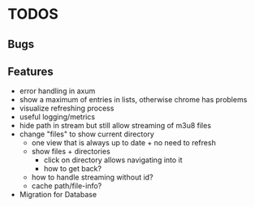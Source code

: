 # TODOS

## Bugs

## Features
- error handling in axum
- show a maximum of entries in lists, otherwise chrome has problems
- visualize refreshing process
- useful logging/metrics
- hide path in stream but still allow streaming of m3u8 files
- change "files" to show current directory
  - one view that is always up to date + no need to refresh
  - show files + directories
    - click on directory allows navigating into it
    - how to get back?
  - how to handle streaming without id?
  - cache path/file-info?
- Migration for Database
